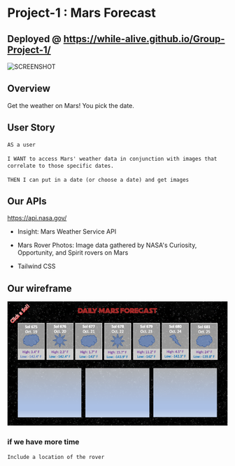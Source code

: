 # Project-1 : Mars Forecast

## Deployed @ https://while-alive.github.io/Group-Project-1/

![SCREENSHOT](./assets/images/ScreenShot.png)

## Overview
Get the weather on Mars! You pick the date.

## User Story
```
AS a user 

I WANT to access Mars' weather data in conjunction with images that correlate to those specific dates.

THEN I can put in a date (or choose a date) and get images
```

## Our APIs
https://api.nasa.gov/
* Insight: Mars Weather Service API
  
* Mars Rover Photos: Image data gathered by NASA's Curiosity, Opportunity, and Spirit rovers on Mars
  
* Tailwind CSS


## Our wireframe 

![DAILY MARS FORECAST](./assets/images/Mockup.png)

### if we have more time
```
Include a location of the rover 
```